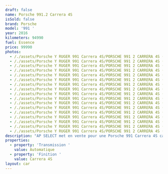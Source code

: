 ```yaml
---
draft: false
name: Porsche 991.2 Carrera 4S
isSold: false
brand: Porsche
model: '991 '
year: 2016
kilometers: 94990
fuel: Essence
price: 99990
photos:
  - /./assets/Porsche Y RUGER 991 Carrera 4S/PORSCHE 991 2 CARRERA 4S (10).jpg
  - /./assets/Porsche Y RUGER 991 Carrera 4S/PORSCHE 991 2 CARRERA 4S (11).jpg
  - /./assets/Porsche Y RUGER 991 Carrera 4S/PORSCHE 991 2 CARRERA 4S (13).jpg
  - /./assets/Porsche Y RUGER 991 Carrera 4S/PORSCHE 991 2 CARRERA 4S (15).jpg
  - /./assets/Porsche Y RUGER 991 Carrera 4S/PORSCHE 991 2 CARRERA 4S (9).jpg
  - /./assets/Porsche Y RUGER 991 Carrera 4S/PORSCHE 991 2 CARRERA 4S (16).jpg
  - /./assets/Porsche Y RUGER 991 Carrera 4S/PORSCHE 991 2 CARRERA 4S (8).jpg
  - /./assets/Porsche Y RUGER 991 Carrera 4S/PORSCHE 991 2 CARRERA 4S (7).jpg
  - /./assets/Porsche Y RUGER 991 Carrera 4S/PORSCHE 991 2 CARRERA 4S (3).jpg
  - /./assets/Porsche Y RUGER 991 Carrera 4S/PORSCHE 991 2 CARRERA 4S (4).jpg
  - /./assets/Porsche Y RUGER 991 Carrera 4S/PORSCHE 991 2 CARRERA 4S (5).jpg
  - /./assets/Porsche Y RUGER 991 Carrera 4S/PORSCHE 991 2 CARRERA 4S (1).png
  - /./assets/Porsche Y RUGER 991 Carrera 4S/PORSCHE 991 2 CARRERA 4S (1).jpg
  - /./assets/Porsche Y RUGER 991 Carrera 4S/PORSCHE 991 2 CARRERA 4S (2).jpg
  - /./assets/Porsche Y RUGER 991 Carrera 4S/PORSCHE 991 2 CARRERA 4S (18).jpg
  - /./assets/Porsche Y RUGER 991 Carrera 4S/PORSCHE 991 2 CARRERA 4S (17).jpg
  - /./assets/Porsche Y RUGER 991 Carrera 4S/PORSCHE 991 2 CARRERA 4S (19).jpg
description: "AP SELECT met en vente pour une Porsche 991 Carrera 4S cabriolet 3.0 420ch PDK phase 2.\n\nModèle du 11/2016 avec 95000km.\n\nCouleur blanc carrera unie, intérieur full cuir noir.\n\nCarte Grise française \U0001F1EB\U0001F1F7.\n\nLe véhicule est en parfait état avec carnet complet Porsche et historique suivi.\n\nÉligible Porsche Approved\n\nVendu avec une garantie 12 mois.\n\nPneus et freins neuf\n\nÉquipements et options :\n- Boîte PDK\n- Freinage sport étriers rouge\n- Echappement sport PSE\n- Régulateur adaptatif\n- Suspensions PASM+\n- Jantes 20\" Carrera S\n- Intérieur Cuir entendu\n- Sièges Sport\n- Volant sport multifonctions\n- Phares PDLS +\n- Projecteurs de jour à LED\n- Fond de compteur gris quartz\n- Sièges électrique 4 positions\n- Sièges chauffants\n- Volant chauffant\n- Régulateur de vitesse\n- Aide au stationnement AV / AR\n- Caméra de recul\n- Affichage multifonctions plus\n- Climatisation\n- Éclairage et essuie-glaces automatique\n- Rétroviseurs électriques et chauffants\n- Rétroviseurs int / ext Electrochrome\n- Éclairage d’ambiance\n\nDisponible et visible sur RDV pour acheteur sérieux.\n\nPossibilité d'une garantie 3, 6 ou 12 mois en supplément.\n\nRéalisation des démarches d'immatriculation.\n\nAP SELECT c'est des solutions de courtage et conciergerie sur mesure pour profiter librement de sa passion et de son patrimoine.\n\nPrenez le volant, AP SELECT s'occupe du reste."
properties:
  - property: 'Transmission '
    value: Automatique
  - property: 'Finition '
    value: Carrera 4S
layout: car
---
```


